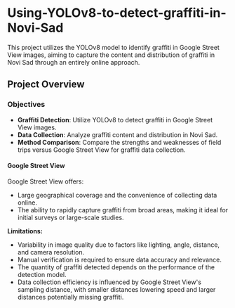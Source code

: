 # Using-YOLOv8-to-detect-graffiti-in-Novi-Sad

This project utilizes the YOLOv8 model to identify graffiti in Google Street View images, aiming to capture the content and distribution of graffiti in Novi Sad through an entirely online approach. 

## Project Overview

### Objectives

- **Graffiti Detection**: Utilize YOLOv8 to detect graffiti in Google Street View images.
- **Data Collection**: Analyze graffiti content and distribution in Novi Sad.
- **Method Comparison**: Compare the strengths and weaknesses of field trips versus Google Street View for graffiti data collection.

#### Google Street View
Google Street View offers:
- Large geographical coverage and the convenience of collecting data online.
- The ability to rapidly capture graffiti from broad areas, making it ideal for initial surveys or large-scale studies.

**Limitations:**
- Variability in image quality due to factors like lighting, angle, distance, and camera resolution.
- Manual verification is required to ensure data accuracy and relevance.
- The quantity of graffiti detected depends on the performance of the detection model.
- Data collection efficiency is influenced by Google Street View's sampling distance, with smaller distances lowering speed and larger distances potentially missing graffiti.
